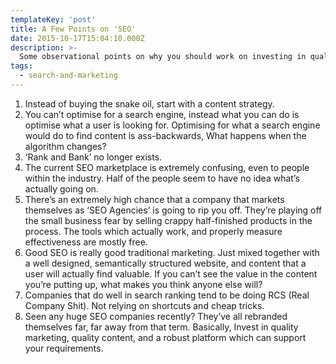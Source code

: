 ```yaml
---
templateKey: 'post'
title: A Few Points on 'SEO'
date: 2015-10-17T15:04:10.000Z
description: >-
  Some observational points on why you should work on investing in quality content, a good platform, and classic marketing
tags:
  - search-and-marketing
---
```


1.  Instead of buying the snake oil, start with a content strategy.
2.  You can’t optimise for a search engine, instead what you can do is optimise what a user is looking for. Optimising for what a search engine would do to find content is ass-backwards, What happens when the algorithm changes?
3.  ‘Rank and Bank’ no longer exists.
4.  The current SEO marketplace is extremely confusing, even to people within the industry. Half of the people seem to have no idea what’s actually going on.
5.  There’s an extremely high chance that a company that markets themselves as ‘SEO Agencies’ is going to rip you off. They’re playing off the small business fear by selling crappy half-finished products in the process. The tools which actually work, and properly measure effectiveness are mostly free.
6.  Good SEO is really good traditional marketing. Just mixed together with a well designed, semantically structured website, and content that a user will actually find valuable. If you can’t see the value in the content you’re putting up, what makes you think anyone else will?
7.  Companies that do well in search ranking tend to be doing RCS (Real Company Shit). Not relying on shortcuts and cheap tricks.
8.  Seen any huge SEO companies recently? They’ve all rebranded themselves far, far away from that term.
    Basically, Invest in quality marketing, quality content, and a robust platform which can support your requirements.
